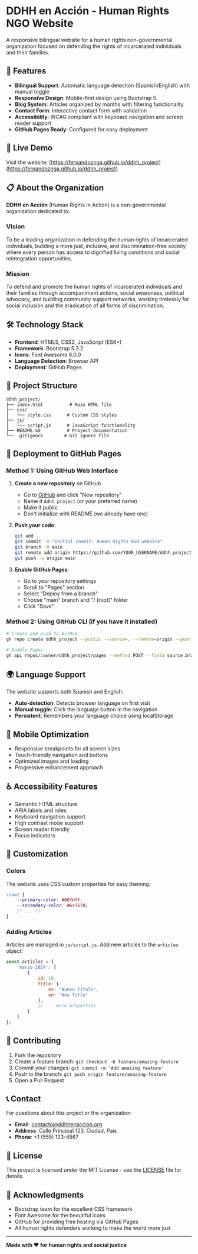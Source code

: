 # DDHH en Acción - Human Rights NGO Website

A responsive bilingual website for a human rights non-governmental organization focused on defending the rights of incarcerated individuals and their families.

## 🌟 Features

- **Bilingual Support**: Automatic language detection (Spanish/English) with manual toggle
- **Responsive Design**: Mobile-first design using Bootstrap 5
- **Blog System**: Articles organized by months with filtering functionality
- **Contact Form**: Interactive contact form with validation
- **Accessibility**: WCAG compliant with keyboard navigation and screen reader support
- **GitHub Pages Ready**: Configured for easy deployment

## 🚀 Live Demo

Visit the website: [https://fernandoznga.github.io/ddhh_project](https://fernandoznga.github.io/ddhh_project)

## 📋 About the Organization

**DDHH en Acción** (Human Rights in Action) is a non-governmental organization dedicated to:

### Vision
To be a leading organization in defending the human rights of incarcerated individuals, building a more just, inclusive, and discrimination-free society where every person has access to dignified living conditions and social reintegration opportunities.

### Mission
To defend and promote the human rights of incarcerated individuals and their families through accompaniment actions, social awareness, political advocacy, and building community support networks, working tirelessly for social inclusion and the eradication of all forms of discrimination.

## 🛠️ Technology Stack

- **Frontend**: HTML5, CSS3, JavaScript (ES6+)
- **Framework**: Bootstrap 5.3.2
- **Icons**: Font Awesome 6.0.0
- **Language Detection**: Browser API
- **Deployment**: GitHub Pages

## 📁 Project Structure

```
ddhh_project/
├── index.html          # Main HTML file
├── css/
│   └── style.css      # Custom CSS styles
├── js/
│   └── script.js      # JavaScript functionality
├── README.md          # Project documentation
└── .gitignore        # Git ignore file
```

## 🚀 Deployment to GitHub Pages

### Method 1: Using GitHub Web Interface

1. **Create a new repository** on GitHub
   - Go to [GitHub](https://github.com) and click "New repository"
   - Name it `ddhh_project` (or your preferred name)
   - Make it public
   - Don't initialize with README (we already have one)

2. **Push your code**:
   ```bash
   git add .
   git commit -m "Initial commit: Human Rights NGO website"
   git branch -M main
   git remote add origin https://github.com/YOUR_USERNAME/ddhh_project.git
   git push -u origin main
   ```

3. **Enable GitHub Pages**:
   - Go to your repository settings
   - Scroll to "Pages" section
   - Select "Deploy from a branch"
   - Choose "main" branch and "/ (root)" folder
   - Click "Save"

### Method 2: Using GitHub CLI (if you have it installed)

```bash
# Create and push to GitHub
gh repo create ddhh_project --public --source=. --remote=origin --push

# Enable Pages
gh api repos/:owner/ddhh_project/pages --method POST --field source.branch=main --field source.path=/
```

## 🌍 Language Support

The website supports both Spanish and English:

- **Auto-detection**: Detects browser language on first visit
- **Manual toggle**: Click the language button in the navigation
- **Persistent**: Remembers your language choice using localStorage

## 📱 Mobile Optimization

- Responsive breakpoints for all screen sizes
- Touch-friendly navigation and buttons
- Optimized images and loading
- Progressive enhancement approach

## ♿ Accessibility Features

- Semantic HTML structure
- ARIA labels and roles
- Keyboard navigation support
- High contrast mode support
- Screen reader friendly
- Focus indicators

## 🎨 Customization

### Colors
The website uses CSS custom properties for easy theming:

```css
:root {
    --primary-color: #007bff;
    --secondary-color: #6c757d;
    /* ... */
}
```

### Adding Articles
Articles are managed in `js/script.js`. Add new articles to the `articles` object:

```javascript
const articles = {
    'marzo-2024': [
        {
            id: 10,
            title: {
                es: "Nuevo Título",
                en: "New Title"
            },
            // ... more properties
        }
    ]
};
```

## 🤝 Contributing

1. Fork the repository
2. Create a feature branch: `git checkout -b feature/amazing-feature`
3. Commit your changes: `git commit -m 'Add amazing feature'`
4. Push to the branch: `git push origin feature/amazing-feature`
5. Open a Pull Request

## 📞 Contact

For questions about this project or the organization:

- **Email**: contacto@ddhhenaccion.org
- **Address**: Calle Principal 123, Ciudad, País
- **Phone**: +1 (555) 123-4567

## 📄 License

This project is licensed under the MIT License - see the [LICENSE](LICENSE) file for details.

## 🙏 Acknowledgments

- Bootstrap team for the excellent CSS framework
- Font Awesome for the beautiful icons
- GitHub for providing free hosting via GitHub Pages
- All human rights defenders working to make the world more just

---

**Made with ❤️ for human rights and social justice**
